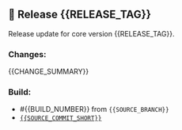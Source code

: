 ## 🚀 Release {{RELEASE_TAG}}

Release update for core version {{RELEASE_TAG}}.

### Changes:
{{CHANGE_SUMMARY}}

### Build:
- #{{BUILD_NUMBER}} from `{{SOURCE_BRANCH}}`
- [`{{SOURCE_COMMIT_SHORT}}`](https://github.com/theopenlane/core/commit/{{SOURCE_COMMIT_FULL}})